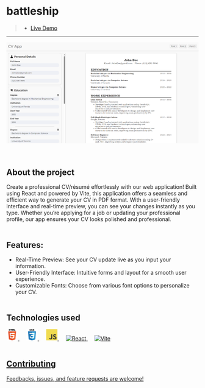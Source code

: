 # battleship

> - [Live Demo](https://mycvapplication.vercel.app/)

---

![App Preview](src/assets/image.png "App Preview")

<br/>

## About the project

Create a professional CV/résumé effortlessly with our web application! Built using React and powered by Vite, this application offers a seamless and efficient way to generate your CV in PDF format. With a user-friendly interface and real-time preview, you can see your changes instantly as you type. Whether you’re applying for a job or updating your professional profile, our app ensures your CV looks polished and professional.
<br/><br/>

## Features:

- Real-Time Preview: See your CV update live as you input your information.
- User-Friendly Interface: Intuitive forms and layout for a smooth user experience.
- Customizable Fonts: Choose from various font options to personalize your CV.
  <br/><br/>

## Technologies used

<a href="https://www.w3.org/html/" target="_blank" rel="noreferrer"> <img src="https://raw.githubusercontent.com/devicons/devicon/master/icons/html5/html5-original-wordmark.svg" alt="html5" width="30" height="30"/> </a> &emsp; <a href="https://www.w3schools.com/css/" target="_blank" rel="noreferrer"> <img src="https://raw.githubusercontent.com/devicons/devicon/master/icons/css3/css3-original-wordmark.svg" alt="css3" width="30" height="30"/> </a> &emsp; <a href="https://developer.mozilla.org/en-US/docs/Web/JavaScript" target="_blank" rel="noreferrer"> <img src="https://raw.githubusercontent.com/devicons/devicon/master/icons/javascript/javascript-original.svg" alt="javascript" width="30" height="30"/> </a> &emsp; <a href="https://reactnative.dev/" target="_blank" rel="noreferrer"> <img src="https://cdn4.iconfinder.com/data/icons/logos-3/600/React.js_logo-512.png" alt="React" width="30" height="30"/> </a> &emsp; <a href="https://vite.dev/guide/" target="_blank" rel="noreferrer"> <img src="https://upload.wikimedia.org/wikipedia/commons/f/f1/Vitejs-logo.svg" alt="Vite" width="30" height="30"/>
<br/><br/>

## Contributing

Feedbacks, issues, and feature requests are welcome!
<br/><br/>
